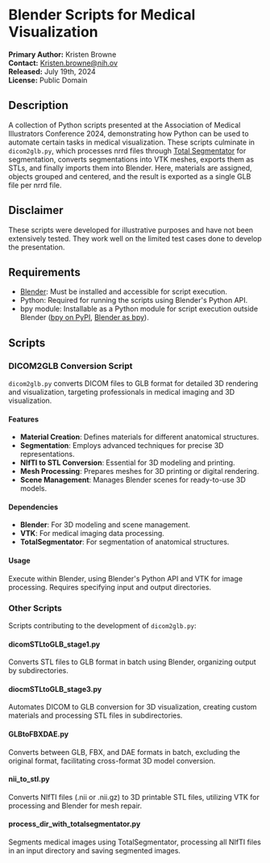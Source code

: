 # Blender Scripts for Medical Visualization

**Primary Author:** Kristen Browne  
**Contact:** [Kristen.browne@nih.ov](mailto:Kristen.browne@nih.ov)  
**Released:** July 19th, 2024  
**License:** Public Domain  

## Description
A collection of Python scripts presented at the Association of Medical Illustrators Conference 2024, demonstrating how Python can be used to automate certain tasks in medical visualization. These scripts culminate in `dicom2glb.py`, which processes nrrd files through [Total Segmentator](https://github.com/wasserth/TotalSegmentator)  for segmentation, converts segmentations into VTK meshes, exports them as STLs, and finally imports them into Blender. Here, materials are assigned, objects grouped and centered, and the result is exported as a single GLB file per nrrd file.

## Disclaimer
These scripts were developed for illustrative purposes and have not been extensively tested.  They work well on the limited test cases done to develop the presentation.

## Requirements

- [Blender](https://www.blender.org/download/): Must be installed and accessible for script execution.
- Python: Required for running the scripts using Blender's Python API.
- bpy module: Installable as a Python module for script execution outside Blender ([bpy on PyPI](https://pypi.org/project/bpy/), [Blender as bpy](https://docs.blender.org/api/current/info_advanced_blender_as_bpy.html)).

## Scripts

### DICOM2GLB Conversion Script

`dicom2glb.py` converts DICOM files to GLB format for detailed 3D rendering and visualization, targeting professionals in medical imaging and 3D visualization.

#### Features

- **Material Creation**: Defines materials for different anatomical structures.
- **Segmentation**: Employs advanced techniques for precise 3D representations.
- **NIfTI to STL Conversion**: Essential for 3D modeling and printing.
- **Mesh Processing**: Prepares meshes for 3D printing or digital rendering.
- **Scene Management**: Manages Blender scenes for ready-to-use 3D models.

#### Dependencies

- **Blender**: For 3D modeling and scene management.
- **VTK**: For medical imaging data processing.
- **TotalSegmentator**: For segmentation of anatomical structures.

#### Usage

Execute within Blender, using Blender's Python API and VTK for image processing. Requires specifying input and output directories.

### Other Scripts

Scripts contributing to the development of `dicom2glb.py`:

#### dicomSTLtoGLB_stage1.py
Converts STL files to GLB format in batch using Blender, organizing output by subdirectories.

#### diocmSTLtoGLB_stage3.py
Automates DICOM to GLB conversion for 3D visualization, creating custom materials and processing STL files in subdirectories.

#### GLBtoFBXDAE.py
Converts between GLB, FBX, and DAE formats in batch, excluding the original format, facilitating cross-format 3D model conversion.

#### nii_to_stl.py
Converts NIfTI files (.nii or .nii.gz) to 3D printable STL files, utilizing VTK for processing and Blender for mesh repair.

#### process_dir_with_totalsegmentator.py
Segments medical images using TotalSegmentator, processing all NIfTI files in an input directory and saving segmented images.





